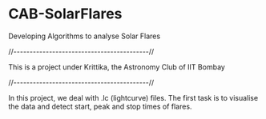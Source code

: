 # CAB-SolarFlares
Developing Algorithms to analyse Solar Flares

//------------------------------------------//

This is a project under Krittika, the Astronomy Club of IIT Bombay

//------------------------------------------//

In this project, we deal with .lc (lightcurve) files. The first task is to visualise the data and detect start, peak and stop times of flares.
